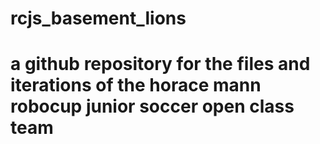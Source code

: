 # rcjs_basement_lions
# a github repository for the files and iterations of the horace mann robocup junior soccer open class team
